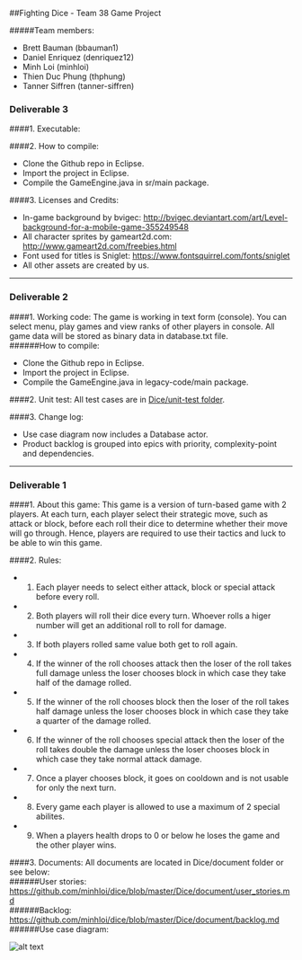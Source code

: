##Fighting Dice - Team 38 Game Project

#####Team members:
- Brett Bauman (bbauman1)
- Daniel Enriquez (denriquez12)
- Minh Loi (minhloi)  
- Thien Duc Phung (thphung)
- Tanner Siffren  (tanner-siffren)

### Deliverable 3 

####1. Executable: 

####2. How to compile: 
  - Clone the Github repo in Eclipse.
  - Import the project in Eclipse. 
  - Compile the GameEngine.java in sr/main package. 

####3. Licenses and Credits: 
  - In-game background by bvigec: http://bvigec.deviantart.com/art/Level-background-for-a-mobile-game-355249548
  - All character sprites by gameart2d.com: http://www.gameart2d.com/freebies.html
  - Font used for titles is Sniglet: https://www.fontsquirrel.com/fonts/sniglet 
  - All other assets are created by us.
***

### Deliverable 2

####1. Working code:
The game is working in text form (console). You can select menu, play games and view ranks of other players in console. All game data will be stored as binary data in database.txt file.  
######How to compile:
- Clone the Github repo in Eclipse.
- Import the project in Eclipse.
- Compile the GameEngine.java in legacy-code/main package.

####2. Unit test:
All test cases are in [Dice/unit-test folder](https://github.com/minhloi/dice/tree/master/Dice/unit-test).

####3. Change log:
- Use case diagram now includes a Database actor.
- Product backlog is grouped into epics with priority, complexity-point and dependencies. 

***  

### Deliverable 1

####1. About this game:
This game is a version of turn-based game with 2 players. At each turn, each player select their strategic move, such as attack or block, before each roll their dice to determine whether their move will go through. Hence, players are required to use their tactics and luck to be able to win this game. 

####2. Rules:
- 1.  Each player needs to select either attack, block or special attack before every roll.
- 2.  Both players will roll their dice every turn. Whoever rolls a higer number will get an additional roll to roll for damage.
- 3.  If both players rolled same value both get to roll again.
- 4.  If the winner of the roll chooses attack then the loser of the roll takes full damage unless the loser chooses block in which case they take half of the damage rolled.
- 5.  If the winner of the roll chooses block then the loser of the roll takes half damage unless the loser chooses block in which case they take a quarter of the damage rolled.
- 6.  If the winner of the roll chooses special attack then the loser of the roll takes double the damage unless the loser chooses block in which case they take normal attack damage.
- 7.  Once a player chooses block, it goes on cooldown and is not usable for only the next turn.
- 8.  Every game each player is allowed to use a maximum of 2 special abilites.
- 9.  When a players health drops to 0 or below he loses the game and the other player wins.

####3. Documents:
All documents are located in Dice/document folder or see below:  
######User stories: https://github.com/minhloi/dice/blob/master/Dice/document/user_stories.md  
######Backlog: https://github.com/minhloi/dice/blob/master/Dice/document/backlog.md
######Use case diagram:  
  
![alt text](https://raw.githubusercontent.com/minhloi/dice/master/Dice/document/use-case-diagram-2.png "Use case diagram")

